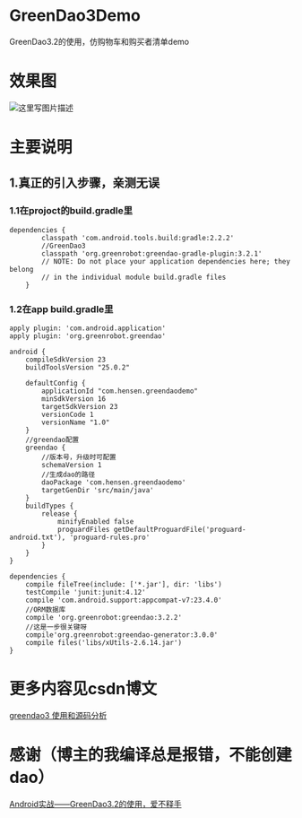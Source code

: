 # GreenDao3Demo
GreenDao3.2的使用，仿购物车和购买者清单demo

# 效果图

![这里写图片描述](http://img.blog.csdn.net/20170627152534080?watermark/2/text/aHR0cDovL2Jsb2cuY3Nkbi5uZXQvdTAxNDYyNDI0MQ==/font/5a6L5L2T/fontsize/400/fill/I0JBQkFCMA==/dissolve/70/gravity/SouthEast)

# 主要说明
## 1.真正的引入步骤，亲测无误
### 1.1在projoct的build.gradle里
```
dependencies {
        classpath 'com.android.tools.build:gradle:2.2.2'
        //GreenDao3
        classpath 'org.greenrobot:greendao-gradle-plugin:3.2.1'
        // NOTE: Do not place your application dependencies here; they belong
        // in the individual module build.gradle files
    }
```
### 1.2在app build.gradle里
```
apply plugin: 'com.android.application'
apply plugin: 'org.greenrobot.greendao'

android {
    compileSdkVersion 23
    buildToolsVersion "25.0.2"

    defaultConfig {
        applicationId "com.hensen.greendaodemo"
        minSdkVersion 16
        targetSdkVersion 23
        versionCode 1
        versionName "1.0"
    }
    //greendao配置
    greendao {
        //版本号，升级时可配置
        schemaVersion 1
        //生成dao的路径
        daoPackage 'com.hensen.greendaodemo'
        targetGenDir 'src/main/java'
    }
    buildTypes {
        release {
            minifyEnabled false
            proguardFiles getDefaultProguardFile('proguard-android.txt'), 'proguard-rules.pro'
        }
    }
}

dependencies {
    compile fileTree(include: ['*.jar'], dir: 'libs')
    testCompile 'junit:junit:4.12'
    compile 'com.android.support:appcompat-v7:23.4.0'
    //ORM数据库
    compile 'org.greenrobot:greendao:3.2.2'
    //这是一步很关键呀
    compile'org.greenrobot:greendao-generator:3.0.0'
    compile files('libs/xUtils-2.6.14.jar')
}
```

# 更多内容见csdn博文
[greendao3 使用和源码分析 ](http://blog.csdn.net/u014624241/article/details/73740748)      



# 感谢（博主的我编译总是报错，不能创建dao）
[Android实战——GreenDao3.2的使用，爱不释手](https://mp.weixin.qq.com/s?__biz=MzAxMTI4MTkwNQ==&mid=2650821932&idx=1&sn=d26c09af7cbbfb1b0a95517bd78cc784&chksm=80b781b2b7c008a4a8dab45756e4d433b1c56e1c61762f98ee3b8a2b89a00756f82d6bb4d6b6&scene=0#rd)


